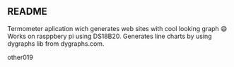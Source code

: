README
---
Termometer aplication wich generates web sites with cool looking graph :smile:
Works on rasppbery pi using DS18B20. 
Generates line charts by using dygraphs lib from dygraphs.com.

other019
